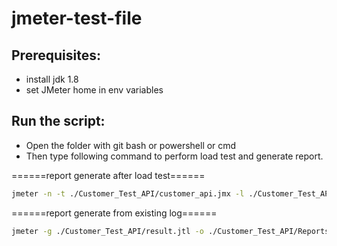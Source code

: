 # jmeter-test-file

## Prerequisites:
- install jdk 1.8
- set JMeter home in env variables

## Run the script:

- Open the folder with git bash or powershell or cmd
- Then type following command to perform load test and generate report.

======report generate after load test======
```sh 
jmeter -n -t ./Customer_Test_API/customer_api.jmx -l ./Customer_Test_API/result.xml -e -o ./Customer_Test_API/Reports
```
======report generate from existing log======
```sh 
jmeter -g ./Customer_Test_API/result.jtl -o ./Customer_Test_API/Reports 
```
